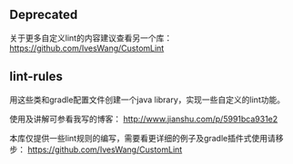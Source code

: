 ## Deprecated
关于更多自定义lint的内容建议查看另一个库：
https://github.com/IvesWang/CustomLint

## lint-rules

用这些类和gradle配置文件创建一个java library，实现一些自定义的lint功能。

使用及讲解可参看我写的博客： 
http://www.jianshu.com/p/5991bca931e2

本库仅提供一些lint规则的编写，需要看更详细的例子及gradle插件式使用请移步：
https://github.com/IvesWang/CustomLint
